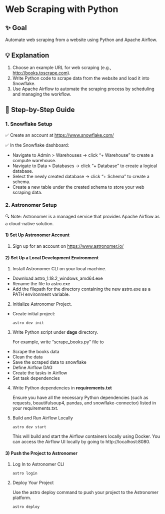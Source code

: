 # Web Scraping with Python
## ✨ Goal
Automate web scraping from a website using Python and Apache Airflow.

## 💡 Explanation
1. Choose an example URL for web scraping (e.g., http://books.toscrape.com).
2. Write Python code to scrape data from the website and load it into Snowflake.
3. Use Apache Airflow to automate the scraping process by scheduling and managing the workflow.


## 🔗 Step-by-Step Guide

### 1. Snowflake Setup
✅ Create an account at https://www.snowflake.com/

✅ In the Snowflake dashboard:
- Navigate to Admin > Warehouses → click “+ Warehouse” to create a compute warehouse.
- Navigate to Data > Databases → click “+ Database” to create a logical database.
- Select the newly created database → click “+ Schema” to create a schema.
- Create a new table under the created schema to store your web scraping data.

### 2. Astronomer Setup
🔍 Note: Astronomer is a managed service that provides Apache Airflow as a cloud-native solution.

#### 1) Set Up Astronomer Account
1. Sign up for an account on https://www.astronomer.io/

#### 2) Set Up a Local Development Environment
1. Install Astronomer CLI on your local machine.
- Download astro_1.18.2_windows_amd64.exe
- Rename the file to astro.exe
- Add the filepath for the directory containing the new astro.exe as a PATH environment variable.
2. Initialize Astronomer Project.
- Create initial project:
   ```shell
   astro dev init
   ```
3. Write Python script under **dags** directory.

   For example, write “scrape_books.py” file to
- Scrape the books data
- Clean the data
- Save the scraped data to snowflake
- Define Airflow DAG
- Create the tasks in Airflow
- Set task dependencies

4. Write Python dependencies in **requirements.txt**
   
   Ensure you have all the necessary Python dependencies (such as requests, beautifulsoup4, pandas, and snowflake-connector) listed in your requirements.txt.

5. Build and Run Airflow Locally
   ```shell
   astro dev start
   ```

   This will build and start the Airflow containers locally using Docker. You can access the Airflow UI locally by going to http://localhost:8080.

#### 3) Push the Project to Astronomer
1. Log In to Astronomer CLI
   ```shell
   astro login
   ```

2. Deploy Your Project

   Use the astro deploy command to push your project to the Astronomer platform.


   ```shell
   astro deploy
   ```